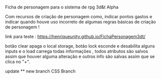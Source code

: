 Ficha de personagem para o sistema de rpg 3d&t Alpha

Com recursos de criação de personagem como, indicar pontos gastos e indicar quando houve uso incorreto de algumas regras básicas de criação de personagem !


link para teste : https://henriqueunity.github.io/FichaPersonagem3dt/

botão clear apaga o local storage, botão lock esconde e desabilita alguns inputs e o load carrega todas informações , todos atributos são salvos assim que houver alguma alteração e outros info são salvas assim que se clica no "+".




update \*\* new branch
CSS Branch

